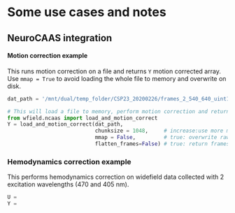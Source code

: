 # Some use cases and notes

## NeuroCAAS integration

#### Motion correction example

This runs motion correction on a file and returns ``Y`` motion corrected array.
Use ``mmap = True`` to avoid loading the whole file to memory and overwrite on disk.

```python
dat_path = '/mnt/dual/temp_folder/CSP23_20200226/frames_2_540_640_uint16.dat'

# This will load a file to memory, perform motion correction and return the data
from wfield.ncaas import load_and_motion_correct 
Y = load_and_motion_correct(dat_path,
                            chunksize = 1048,     # increase:use more memory
                            mmap = False,         # true: overwrite raw
                            flatten_frames=False) # true: return frames and channels as single dimension
```

### Hemodynamics correction example

This performs hemodynamics correction on widefield data collected with 2 excitation wavelengths (470 and 405 nm).

```python
U =
Y =
```